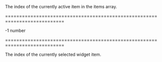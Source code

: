 <!--**
/*-------------------------------------------
    Auto-generated file. Do not modify.
-------------------------------------------

**-->
<!--d-->The index of the currently active item in the items array.<!--/d-->
===========================================================================
<!--default-->-1<!--/default-->
<!--type-->number<!--/type-->
===========================================================================

<!--shortDescription-->
The index of the currently selected widget item.
<!--/shortDescription-->

<!--fullDescription-->

<!--/fullDescription-->